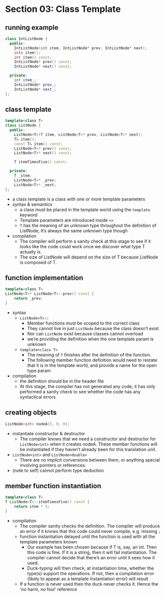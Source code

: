 Section 03: Class Template
================================================================================
## running example
```cpp
class IntListNode {
  public:
    IntListNode(int item, IntListNode* prev, IntListNode* next);
    int& item();
    int item() const;
    IntListNode* prev() const;
    IntListNode* next() const;

  private:
    int item_;
    IntListNode* prev_;
    IntListNode* next_;
};
```

## class template
```cpp
template<class T>
class ListNode {
  public:
    ListNode<T>(T item, ListNode<T>* prev, ListNode<T>* next);
    T& item();
    const T& item() const;
    ListNode<T>* prev() const;
    ListNode<T>* next() const;

    T itemTimesFive() const;

  private:
    T _item;
    ListNode<T>* _prev;
    ListNode<T>* _next;
};
```
* a class template is a class with one or more template parameters
* syntax & semantics
    * a class must be placed in the template world using the `template` keyword
    * Template parameters are introduced inside `<>`
    * `T` has the meaning of an unknown type throughout the definition of 
    ListNode; It’s always the same unknown type though
* compilation
    * The compiler will perform a sanity check at this stage to see if it looks 
    like the code could work once we discover what type T actually is.
    * The size of ListNode<T> will depend on the size of T because ListNode<T> 
    is composed of T.

## function implementation
```cpp
template<class T>
ListNode<T>* ListNode<T>::prev() const {
    return _prev;
}
```
* syntax 
    * `ListNode<T>::`
        * Member functions must be scoped to the correct class
        * They cannot live in just `ListNode` because the class doesn’t exist
        * Nor can `ListNode` exist because classes cannot overload
        * we’re providing the definition when the one template param is unknown 
    * `template<class T>`
        * The meaning of `T` finishes after the definition of the function. 
        * The following member function definition would need to restate that 
        it is in the template world, and provide a name for the open type param
* compilation
    * the definition should be in the header file
    * At this stage, the compiler has not generated any code, it has only 
    performed a sanity check to see whether the code has any syntactical errors

## creating objects
```cpp
ListNode<int> nodeA(5, 0, 0);
```
* instantiate constructor & destructor
    * The compiler knows that we need a constructor and destructor for 
    `ListNode<int>` when it creates nodeA. These member functions will be 
    instantiated if they haven’t already been for this translation unit.
* `ListNode<int>` and `ListNode<double>`
    * There are no implicit conversions between them, or anything special 
    involving pointers or references.
* (note to self) cannot perform type deduction

## member function instantiation
```cpp
template<class T>
T ListNode<T>::itemTimesFive() const {
    return item * 5;
}
```
* compilation
    * The compiler sanity checks the definition. The compiler will produce an 
    error if it knows that this code could never compile, e.g. missing `;`
    * function instantiation delayed until the function is used with all the 
      template parameters known
        * Our example has been chosen because if T is, say, an int. Then this 
        code is fine. If it is a string, then it will fail instantiation. The 
        compiler cannot decide that there’s an error until it sees how it used.
        * Duck-typing will then check, at instantiation time, whether the 
        type(s) support the operations. If not, then a compilation error 
        (likely to appear as a template instantiation error) will result
    * If a function is never used then the duck never checks it. Hence the 'no 
    harm, no foul' reference
